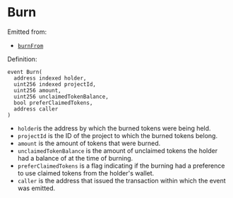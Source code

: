 # Burn

Emitted from:

* [`burnFrom`](../write/burnfrom.md)

Definition:

```solidity
event Burn(
  address indexed holder,
  uint256 indexed projectId,
  uint256 amount,
  uint256 unclaimedTokenBalance,
  bool preferClaimedTokens,
  address caller
)
```

* `holder`is the address by which the burned tokens were being held.
* `projectId` is the ID of the project to which the burned tokens belong.
* `amount` is the amount of tokens that were burned.
* `unclaimedTokenBalance` is the amount of unclaimed tokens the holder had a balance of at the time of burning.
* `preferClaimedTokens` is a flag indicating if the burning had a preference to use claimed tokens from the holder's wallet.
* `caller` is the address that issued the transaction within which the event was emitted.
